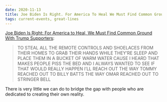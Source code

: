 ```yaml
---
date: 2020-11-13
title: Joe Biden Is Right. For America To Heal We Must Find Common Ground With Trump Supporters
tags: current-events, great-lines
---
```



[Joe Biden Is Right: For America to Heal, We Must Find Common Ground With Trump Supporters](https://www.theroot.com/joe-biden-is-right-for-america-to-heal-we-must-find-c-1845619808):

> TO STEAL ALL THE REMOTE CONTROLS AND SHOELACES FROM THEIR HOMES TO GRAB THEIR HANDS WHILE THEY’RE SLEEP AND PLACE THEM IN A BUCKET OF WARM WATER CAUSE I HEARD THAT MAKES PEOPLE PISS THE BED AND I ALWAYS WANTED TO SEE IF THAT WOULD REALLY HAPPEN I’LL REACH OUT THE WAY TOMMY REACHED OUT TO BILLY BATTS THE WAY OMAR REACHED OUT TO STRINGER BELL 

There is very little we can do to bridge the gap with people who are dedicated to creating their own reality.
